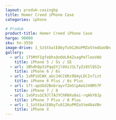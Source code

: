 ```yaml
---
layout: produk-casinghp
title: Homer Creed iPhone Case
categories: iphone

# Produk
product-title: Homer Creed iPhone Case
harga: 90000
sku: hn-3550
image-drive: 1_SzStbalE8byTu912KoPMZoStm4baVBn
gallery:
  - url: 1T5MYFIgfeQhsQnOULR4ZxagPeTleoVAO
    title: iPhone 5 / 5s / SE
  - url: 1BhdhQp3iPqqSYjlOXzJ1LTyZi8SlQSZv
    title: iPhone 6 / 6s
  - url: 1sRPiUCWX_aGcJ4CC6Rz9Q4yLDCIv7izt
    title: iPhone 6 Plus / 6s Plus
  - url: 1ft-apUGd2Bobrayvf2mSlpAoGJ49Rh7F
    title: iPhone 7 / 8
  - url: 1vGPzu1C9JlTAJYChRHXu0ai-rqAkY0Jp
    title: iPhone 7 Plus / 8 Plus
  - url: 1_SzStbalE8byTu912KoPMZoStm4baVBn
    title: iPhone X
---
```

